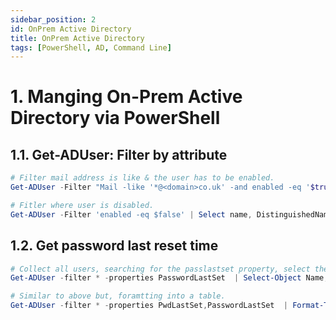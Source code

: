 ```yaml
---
sidebar_position: 2
id: OnPrem Active Directory
title: OnPrem Active Directory
tags: [PowerShell, AD, Command Line]
---
```


# 1. Manging On-Prem Active Directory via PowerShell

## 1.1. Get-ADUser: Filter by attribute

```powershell
# Filter mail address is like & the user has to be enabled.
Get-ADUser -Filter "Mail -like '*@<domain>co.uk' -and enabled -eq '$true'" | Select Name, UserPrincipalname

# Fitler where user is disabled.
Get-ADUser -Filter 'enabled -eq $false' | Select name, DistinguishedName
```
## 1.2. Get password last reset time

```powershell
# Collect all users, searching for the passlastset property, select the objects Name and Password Last Set, Export to a local appdata folder.
Get-ADUser -filter * -properties PasswordLastSet  | Select-Object Name, PasswordLastSet | Export-csv -Path $env:USERPROFILE\PwdLastResetTime.csv

# Similar to above but, foramtting into a table.
Get-ADUser -filter * -properties PwdLastSet,PasswordLastSet  | Format-Table Name,@{Name='PwdLastSet';Expression={[DateTime]::FromFileTime($_.PwdLastSet)}},PasswordLastSet | out-file -filepath $env:USERPROFILE\PwdLastResetTimePwdLastResetTime.txt
```
